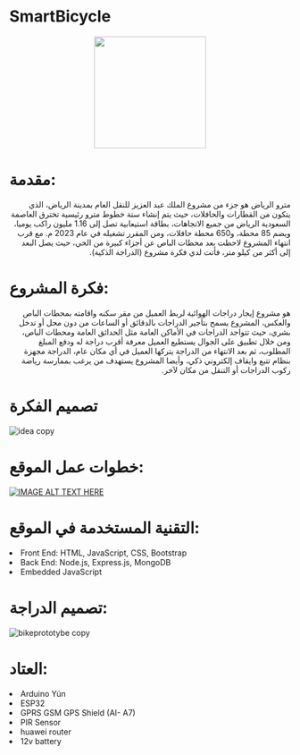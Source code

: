 # SmartBicycle
<div ALIGN="center">
 <img src="https://user-images.githubusercontent.com/104203036/177031347-6cafbb0c-eb8d-4d38-aecd-1e662793490f.png"  width="200px">
</div>

 <h1> مقدمة: </h1>
<p dir="rtl">
مترو الرياض هو جزء من مشروع الملك عبد العزيز للنقل العام بمدينة الرياض، الذي يتكون من القطارات والحافلات، حيث يتم إنشاء ستة خطوط مترو رئيسية تخترق العاصمة السعودية الرياض من جميع الاتجاهات، بطاقة استيعابية تصل إلى 1.16 مليون راكب يوميا، ويضم 85 محطة، و650 محطة حافلات، ومن المقرر تشغيله في عام 2023 م.
       مع قرب انتهاء المشروع لاحظت بعد محطات الباص عن أجزاء كبيرة من الحي، حيث يصل البعد إلى أكثر من كيلو متر، فأتت لدي فكرة مشروع (الدراجة الذكية).

</p>

<h1> فكرة المشروع:</h1>
<p dir="rtl">
         هو مشروع إيجار دراجات الهوائية لربط العميل من مقر سكنه واقامته بمحطات الباص والعكس، المشروع يسمح بتأجير الدراجات بالدقائق أو الساعات من دون محل أو تدخل بشري، حيث تتواجد الدراجات في الأماكن العامة مثل الحدائق العامة ومحطات الباص، ومن خلال تطبيق على الجوال يستطيع العميل معرفة أقرب دراجة له ودفع المبلغ المطلوب، ثم بعد الانتهاء من الدراجة يتركها العميل في أي مكان عام، الدراجة مجهزة بنظام تتبع وايقاف إلكتروني ذكي، وأيضا المشروع يستهدف من يرغب بممارسة رياضة ركوب الدراجات أو التنقل من مكان لآخر.
</p>

<h1> تصميم الفكرة</h1>

![idea copy](https://user-images.githubusercontent.com/104203036/177031580-529a2ccd-6aae-488e-b99f-d770458dd756.png)


<h1> خطوات عمل الموقع: </h1>

[![IMAGE ALT TEXT HERE](https://user-images.githubusercontent.com/104203036/177032043-f5004295-16a0-40f1-9c5b-6bf64b15eec0.png)
](https://www.youtube.com/embed/-sQ2FLwb1PA)

 <h1> التقنية المستخدمة في الموقع: </h1>
<li > Front End: HTML, JavaScript, CSS, Bootstrap</li>
<li > Back End: Node.js, Express.js, MongoDB</li>
<li > Embedded JavaScript</li>

<h1> تصميم الدراجة: </h1>

![bikeprototybe copy](https://user-images.githubusercontent.com/104203036/177032237-1f92cb7d-1c87-4044-be75-729d710ea1eb.png)

<h1> العتاد: </h1>

<li >Arduino Yún</li>
<li >ESP32</li>
<li >GPRS GSM GPS Shield (AI- A7)</li>
<li >PIR Sensor</li>
<li >huawei router</li>
<li >12v battery</li>


